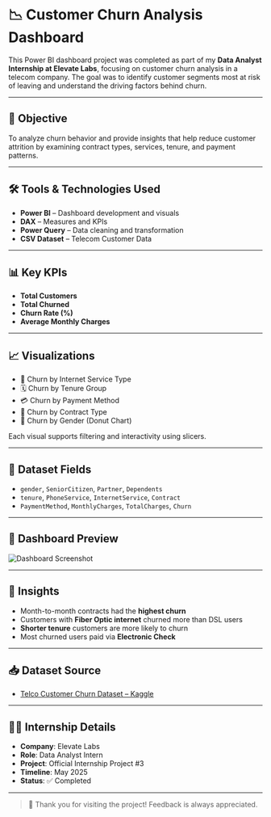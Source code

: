 # 📉 Customer Churn Analysis Dashboard

This Power BI dashboard project was completed as part of my **Data Analyst Internship at Elevate Labs**, focusing on customer churn analysis in a telecom company. The goal was to identify customer segments most at risk of leaving and understand the driving factors behind churn.

---

## 🎯 Objective

To analyze churn behavior and provide insights that help reduce customer attrition by examining contract types, services, tenure, and payment patterns.

---

## 🛠 Tools & Technologies Used

- **Power BI** – Dashboard development and visuals  
- **DAX** – Measures and KPIs  
- **Power Query** – Data cleaning and transformation  
- **CSV Dataset** – Telecom Customer Data

---

## 📊 Key KPIs

- **Total Customers**  
- **Total Churned**  
- **Churn Rate (%)**  
- **Average Monthly Charges**

---

## 📈 Visualizations

- 📶 Churn by Internet Service Type  
- 🗓️ Churn by Tenure Group  
- 💳 Churn by Payment Method  
- 📜 Churn by Contract Type  
- 👥 Churn by Gender (Donut Chart)

Each visual supports filtering and interactivity using slicers.

---

## 📁 Dataset Fields

- `gender`, `SeniorCitizen`, `Partner`, `Dependents`  
- `tenure`, `PhoneService`, `InternetService`, `Contract`  
- `PaymentMethod`, `MonthlyCharges`, `TotalCharges`, `Churn`

---

## 📸 Dashboard Preview

![Dashboard Screenshot](assets/churn_dashboard.png)

---

## 🧠 Insights

- Month-to-month contracts had the **highest churn**
- Customers with **Fiber Optic internet** churned more than DSL users
- **Shorter tenure** customers are more likely to churn
- Most churned users paid via **Electronic Check**

---

## 📥 Dataset Source

- [Telco Customer Churn Dataset – Kaggle](https://www.kaggle.com/datasets/blastchar/telco-customer-churn)

---

## 🧑‍💼 Internship Details

- **Company**: Elevate Labs  
- **Role**: Data Analyst Intern  
- **Project**: Official Internship Project #3  
- **Timeline**: May 2025  
- **Status**: ✅ Completed

---
> 📌 Thank you for visiting the project! Feedback is always appreciated.
